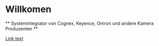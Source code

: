 # Willkomen
** Systemintegrator von Cognex, Keyence, Omron und andere Kamera Produzenten **

[Link text](https://www.cognex.com/de-de)
